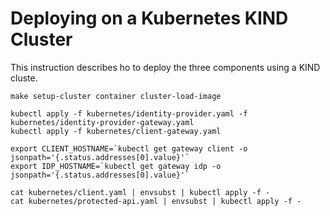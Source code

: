 # Deploying on a Kubernetes KIND Cluster

This instruction describes ho to deploy the three components using a KIND cluste.

```
make setup-cluster container cluster-load-image
```

```
kubectl apply -f kubernetes/identity-provider.yaml -f kubernetes/identity-provider-gateway.yaml
kubectl apply -f kubernetes/client-gateway.yaml
```

```
export CLIENT_HOSTNAME=`kubectl get gateway client -o jsonpath='{.status.addresses[0].value}'`
export IDP_HOSTNAME=`kubectl get gateway idp -o jsonpath='{.status.addresses[0].value}'`
```

```
cat kubernetes/client.yaml | envsubst | kubectl apply -f -
cat kubernetes/protected-api.yaml | envsubst | kubectl apply -f -
```
